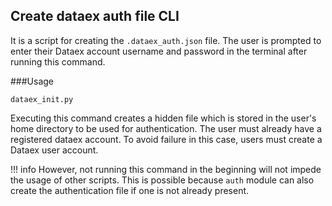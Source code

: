 ## Create dataex auth file CLI

It is a script for creating the `.dataex_auth.json` file. The user is prompted to enter their Dataex account username and password in the terminal after running this command.

###Usage

```
dataex_init.py
```

Executing this command creates a hidden file which is stored in the user's home directory to be used for authentication. The user must already have a registered dataex account. To avoid failure in this case, users must create a Dataex user account. 

!!! info
    However, not running this command in the beginning will not impede the usage of other scripts. This is possible because `auth` module can also create the authentication file if one is not 
    already present.
